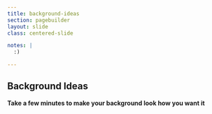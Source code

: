 ```yaml
---
title: background-ideas
section: pagebuilder
layout: slide
class: centered-slide

notes: |
  :)

---
```



## Background Ideas

**Take a few minutes to make your background look how you want it**